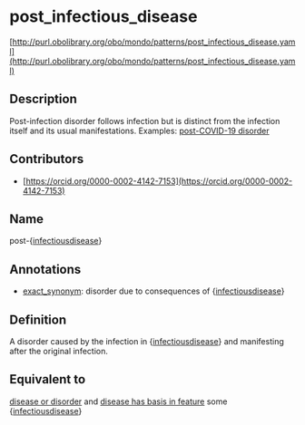 # post_infectious_disease 

[http://purl.obolibrary.org/obo/mondo/patterns/post_infectious_disease.yaml](http://purl.obolibrary.org/obo/mondo/patterns/post_infectious_disease.yaml)
## Description 

Post-infection disorder follows infection but is distinct from the infection itself and its usual manifestations. Examples: [post-COVID-19 disorder](http://purl.obolibrary.org/obo/MONDO_0100320)
## Contributors 
* [https://orcid.org/0000-0002-4142-7153](https://orcid.org/0000-0002-4142-7153) 
## Name 

post-{[infectiousdisease](http://purl.obolibrary.org/obo/MONDO_0005550)}

## Annotations 

* [exact_synonym](http://www.geneontology.org/formats/oboInOwl#hasExactSynonym): disorder due to consequences of {[infectiousdisease](http://purl.obolibrary.org/obo/MONDO_0005550)}

## Definition 

A disorder caused by the infection in {[infectiousdisease](http://purl.obolibrary.org/obo/MONDO_0005550)} and manifesting after the original infection.

## Equivalent to 

[disease or disorder](http://purl.obolibrary.org/obo/MONDO_0000001) and [disease has basis in feature](http://purl.obolibrary.org/obo/RO_0004022) some {[infectiousdisease](http://purl.obolibrary.org/obo/MONDO_0005550)}

